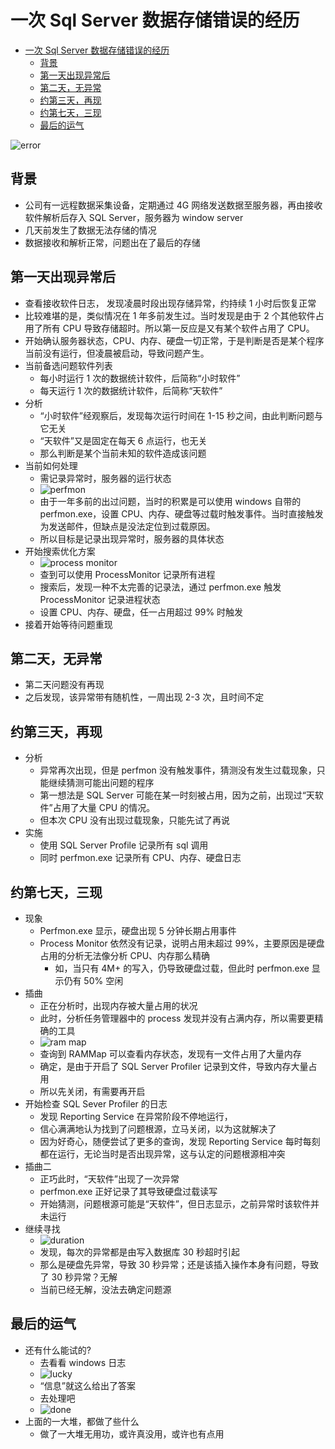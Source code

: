 # 一次 Sql Server 数据存储错误的经历

- [一次 Sql Server 数据存储错误的经历](#一次-sql-server-数据存储错误的经历)
  - [背景](#背景)
  - [第一天出现异常后](#第一天出现异常后)
  - [第二天，无异常](#第二天无异常)
  - [约第三天，再现](#约第三天再现)
  - [约第七天，三现](#约第七天三现)
  - [最后的运气](#最后的运气)

![error](./img/error.png)

## 背景
- 公司有一远程数据采集设备，定期通过 4G 网络发送数据至服务器，再由接收软件解析后存入 SQL Server，服务器为 window server
- 几天前发生了数据无法存储的情况
- 数据接收和解析正常，问题出在了最后的存储

## 第一天出现异常后
- 查看接收软件日志， 发现凌晨时段出现存储异常，约持续 1 小时后恢复正常
- 比较难堪的是，类似情况在 1 年多前发生过。当时发现是由于 2 个其他软件占用了所有 CPU 导致存储超时。所以第一反应是又有某个软件占用了 CPU。
- 开始确认服务器状态，CPU、内存、硬盘一切正常，于是判断是否是某个程序当前没有运行，但凌晨被启动，导致问题产生。
- 当前备选问题软件列表
  - 每小时运行 1 次的数据统计软件，后简称“小时软件”
  - 每天运行 1 次的数据统计软件，后简称“天软件”
- 分析
  - “小时软件”经观察后，发现每次运行时间在 1-15 秒之间，由此判断问题与它无关
  - “天软件”又是固定在每天 6 点运行，也无关
  - 那么判断是某个当前未知的软件造成该问题
- 当前如何处理
  - 需记录异常时，服务器的运行状态
  - ![perfmon](img/perfmon.png)
  - 由于一年多前的出过问题，当时的积累是可以使用 windows 自带的 perfmon.exe，设置 CPU、内存、硬盘等过载时触发事件。当时直接触发为发送邮件，但缺点是没法定位到过载原因。
  - 所以目标是记录出现异常时，服务器的具体状态
- 开始搜索优化方案
  - ![process monitor](./img/process-monitor.png)
  - 查到可以使用 ProcessMonitor 记录所有进程
  - 搜索后，发现一种不太完善的记录法，通过 perfmon.exe 触发 ProcessMonitor 记录进程状态
  - 设置 CPU、内存、硬盘，任一占用超过 99% 时触发
- 接着开始等待问题重现

## 第二天，无异常
- 第二天问题没有再现
- 之后发现，该异常带有随机性，一周出现 2-3 次，且时间不定

## 约第三天，再现
- 分析
  - 异常再次出现，但是 perfmon 没有触发事件，猜测没有发生过载现象，只能继续猜测可能出问题的程序
  - 第一想法是 SQL Server 可能在某一时刻被占用，因为之前，出现过“天软件”占用了大量 CPU 的情况。
  - 但本次 CPU 没有出现过载现象，只能先试了再说
- 实施
  - 使用 SQL Server Profile 记录所有 sql 调用
  - 同时 perfmon.exe 记录所有 CPU、内存、硬盘日志

## 约第七天，三现
- 现象
  - Perfmon.exe 显示，硬盘出现 5 分钟长期占用事件
  - Process Monitor 依然没有记录，说明占用未超过 99%，主要原因是硬盘占用的分析无法像分析 CPU、内存那么精确
    - 如，当只有 4M+ 的写入，仍导致硬盘过载，但此时 perfmon.exe 显示仍有 50% 空闲
- 插曲 
  - 正在分析时，出现内存被大量占用的状况
  - 此时，分析任务管理器中的 process 发现并没有占满内存，所以需要更精确的工具
  - ![ram map](img/rammap.png)
  - 查询到 RAMMap 可以查看内存状态，发现有一文件占用了大量内存
  - 确定，是由于开启了 SQL Server Profiler 记录到文件，导致内存大量占用
  - 所以先关闭，有需要再开启
- 开始检查 SQL Sever Profiler 的日志
  - 发现 Reporting Service 在异常阶段不停地运行，
  - 信心满满地认为找到了问题根源，立马关闭，以为这就解决了
  - 因为好奇心，随便尝试了更多的查询，发现 Reporting Service 每时每刻都在运行，无论当时是否出现异常，这与认定的问题根源相冲突
- 插曲二
  - 正巧此时，“天软件”出现了一次异常
  - perfmon.exe 正好记录了其导致硬盘过载读写
  - 开始猜测，问题根源可能是“天软件”，但日志显示，之前异常时该软件并未运行
- 继续寻找
  - ![duration](./img/duration.png)
  - 发现，每次的异常都是由写入数据库 30 秒超时引起
  - 那么是硬盘先异常，导致 30 秒异常；还是该插入操作本身有问题，导致了 30 秒异常？无解
  - 当前已经无解，没法去确定问题源

## 最后的运气
- 还有什么能试的?
  - 去看看 windows 日志
  - ![lucky](img/lucky.png)
  - “信息”就这么给出了答案
  - 去处理吧
  - ![done](img/done.png)
- 上面的一大堆，都做了些什么
  - 做了一大堆无用功，或许真没用，或许也有点用






